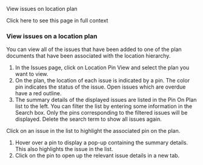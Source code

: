 View issues on location plan

Click here to see this page in full context

###  View issues on a location plan

You can view all of the issues that have been added to one of the plan
documents that have been associated with the location hierarchy.

  1. In the Issues page, click on Location Pin View and select the plan you want to view. 
  2. On the plan, the location of each issue is indicated by a pin. The color pin indicates the status of the issue. Open issues which are overdue have a red outline. 
  3. The summary details of the displayed issues are listed in the Pin On Plan list to the left. You can filter the list by entering some information in the Search box. Only the pins corresponding to the filtered issues will be displayed. Delete the search term to show all issues again. 

Click on an issue in the list to highlight the associated pin on the plan.

  1. Hover over a pin to display a pop-up containing the summary details. This also highlights the issue in the list. 
  2. Click on the pin to open up the relevant issue details in a new tab. 

